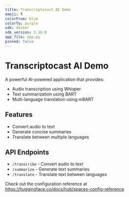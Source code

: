 ```yaml
---
title: Transcriptocast AI Demo
emoji: 🎙️
colorFrom: blue
colorTo: purple
sdk: docker
sdk_version: 3.10.0
app_file: app.py
pinned: false
---
```


# Transcriptocast AI Demo

A powerful AI-powered application that provides:
- Audio transcription using Whisper
- Text summarization using BART
- Multi-language translation using mBART

## Features
- Convert audio to text
- Generate concise summaries
- Translate between multiple languages

## API Endpoints
- `/transcribe` - Convert audio to text
- `/summarize` - Generate text summaries
- `/translate` - Translate text between languages

Check out the configuration reference at https://huggingface.co/docs/hub/spaces-config-reference 